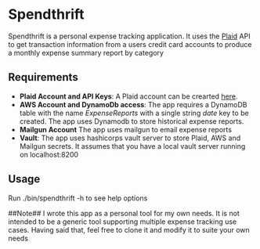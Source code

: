 # Spendthrift

Spendthrift is a personal expense tracking application. It uses the [Plaid](https://plaid.com) API to get transaction information from a users credit card accounts to produce a monthly expense summary report by category

## Requirements
- **Plaid Account and API Keys**: A Plaid account can be crearted [here](https://plaid.com/pricing/).
- **AWS Account and DynamoDb access**: The app requires a DynamoDB table with the name *ExpenseReports* with a single  string *date* key to be created. The app uses Dynamodb to store historical expense reports.
- **Mailgun Account** The app uses mailgun to email expense reports
- **Vault**:  The app uses  hashicorps vault server to store Plaid, AWS and Mailgun secrets. It assumes that you have a local vault server running on localhost:8200 

## Usage
Run ./bin/spendthrift -h to see help options

##Note##
I wrote this app as a personal tool for my own needs. It is not intended to be a generic tool supporting multiple expense tracking use cases. Having said that, feel free to clone it and modify it to suite your own needs



